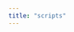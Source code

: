 ```yaml
---
title: "scripts"
---
```

<div class="container" id="all"></div>
<script>
async function init(){
    let scripts = await fetch('/api/v1/scripts').then(r=>r.json());
    if (scripts.error == "Invalid token") { window.location.href = "/login" }
    console.log(scripts);
    let s = `<div class="container"><div class="accordion" id="accordionScript">`;
    for(script of scripts){
        let l = "";
        for(label of script.labels) {
            l +=/*html*/`<span class="badge text-bg-success">${label}</span>&nbsp;`
        }
        s += /*html*/`
            <div class="accordion-item">
                <h2 class="accordion-header">
                    <button class="accordion-button" type="button" data-bs-toggle="collapse" data-bs-target="#x${script.id}Collapse" aria-expanded="true" aria-controls="x${script.id}Collapse">
                        ${script.name}&nbsp;<span class="badge text-bg-secondary">${script.version}</span>&nbsp;<span class="text-end">${l}</span>
                    </button>
                </h2>
                <div id="x${script.id}Collapse" class="accordion-collapse collapse" data-bs-parent="#accordionScript">
                    <div class="accordion-body">
                        <form id="scriptForm">
                            <div class="row mb-3">
                                <!-- info side left -->
                                <div class="col-md-6 col-12">
                                    <div class="row mb-3">
                                        <div class="col">
                                            <label for="scriptId" class="form-label">Script ID</label>
                                            <input id="scriptId" name="scriptId" type="text" readonly class="form-control-plaintext" value="${script.id}">
                                        </div>
                                    </div>
                                    <div class="row mb-3">
                                        <div class="col">
                                            <label for="scriptVersion" class="form-label">Script Version</label>
                                            <input id="scriptVersion" name="version" type="text" readonly class="form-control-plaintext" value="${script.version}">
                                        </div>
                                    </div>
                                    <div class="row mb-3">
                                        <div class="col">
                                            <label for="scriptName" class="form-label">Script Name</label>
                                            <input id="scriptName" name="name" type="text" class="form-control" value="${script.name}">
                                        </div>
                                    </div>
                                    <div class="row mb-3">
                                        <div class="col">
                                            <label for="scriptLabels" class="form-label">Labels</label>
                                            <input id="scriptLabels" name="labels" type="text" class="form-control" value="${script.labels}">
                                        </div>
                                    </div>
                                    <div class="row mb-3">
                                        <div class="col">
                                            <label for="scriptTimeout" class="form-label">Timeout in seconds</label>
                                            <input id="scriptTimeout" name="timeout" type="text" class="form-control" value="${script.timeout.secs}" oninput="time(this.value)">
                                            <p id="scriptTimeoutHint">Info (readable): ${parse_time(script.timeout.secs)}</p>
                                        </div>
                                    </div>
                                    <div class="row mb-3">
                                        <div class="col">
                                        </div>
                                    </div>
                                </div>
                                <!-- script side right -->
                                <div class="col-md-6 col-12">
                                    <div class="row mb-3">
                                        <div class="col">
                                            <label for="scriptRegex" class="form-label">Output Regex</label>
                                            <textarea id="scriptRegex" name="output_regex" class="form-control" rows="3">${script.output_regex}</textarea>
                                        </div>
                                    </div>
                                        <div class="row mb-3">
                                        <div class="col">
                                            <label for="scriptContent" class="form-label">Script Content</label>
                                            <textarea id="scriptContent" name="script_content" class="form-control" rows="8">${script.script_content}</textarea>
                                        </div>
                                    </div>
                                </div>
                            </div>
                            <div class="row mb-3">
                                <div class="col text-end">
                                    <div class="btn-group">
                                        <button class="btn btn-outline-primary" type="button" onClick="sendScript(this.form, 'patch')">
                                            save as patch version
                                        </button>
                                        <button type="button" class="btn btn-outline-primary dropdown-toggle dropdown-toggle-split" data-bs-toggle="dropdown" aria-expanded="false">
                                            <span class="visually-hidden">Toggle Dropdown</span>
                                        </button>
                                        <ul class="dropdown-menu">
                                            <li><button class="dropdown-item" type="button" onClick="sendScript(this.form, 'patch')">as patch version</button></li>
                                            <li><button class="dropdown-item" type="button" onClick="sendScript(this.form, 'minor')">as minor version</button></li>
                                            <li><button class="dropdown-item" type="button" onClick="sendScript(this.form, 'major')">as major version</button></li>
                                        </ul>
                                    </div>
                                </div>
                            </div>
                        </form>
                    </div>
                </div>
            </div>
        `;
    }
    s +=`</div></div>`
    document.querySelector("#all").innerHTML=s;
}
async function sendScript(form, semver){
    let formData = new FormData(form);
    let formDataObject = Object.fromEntries(formData.entries());
    delete formDataObject.scriptId;
    formDataObject.labels = formDataObject.labels.split(',');
    let version_arr = formDataObject.version.split('.');
    switch (semver) {
        case 'patch':
            version_arr[2] = parseInt(version_arr[2]) + 1;
            break;
        case 'minor':
            version_arr[1] = parseInt(version_arr[1]) + 1;
            break;
        case 'major':
            version_arr[0] = parseInt(version_arr[0]) + 1;
            break;
        }
    formDataObject.timeout = { secs: parseInt(formDataObject.timeout), nanos: 0 };
    formDataObject.version = version_arr.join('.');
    let formDataJsonString = JSON.stringify(formDataObject);
    console.log(formDataJsonString);
    let fetchOptions = {
        method: "POST",
        headers: {
        "Content-Type": "application/json",
        Accept: "application/json",
        },
        body: formDataJsonString,
    };
    let res = await fetch('/api/v1/scripts', fetchOptions);
    if (!res.ok) {
        let error = await res.text();
        throw new Error(error);
    }
    location.reload();
}
function parse_time(inp) {
            const hours = Math.floor(inp / 3600);
            let minutes = Math.floor((inp % 3600) / 60);
            minutes = minutes < 10 ? '0' + minutes : minutes;
            let seconds = Math.floor((inp % 3600) % 60);
            seconds = seconds < 10 ? '0' + seconds : seconds;
            const readable_time = /*html*/`${hours}h:${minutes}m:${seconds}s`;
            return readable_time;
        }
function time(seconds) {
    const hint = document.getElementById("scriptTimeoutHint");
    const pretty_time = parse_time(seconds);
    hint.innerHTML = `Info (readable): ${pretty_time}`;
}
init();
</script>
